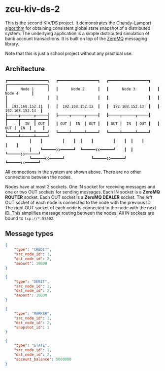 # zcu-kiv-ds-2

This is the second KIV/DS project. It demonstrates the
[Chandy–Lamport algorithm](https://en.wikipedia.org/wiki/Chandy%E2%80%93Lamport_algorithm)
for obtaining consistent global state snapshot of a distributed system. The underlying application is a simple distributed
simulation of bank account transactions. It is built on top of the [ZeroMQ](https://zeromq.org/) messaging library.

Note that this is just a school project without any practical use.

## Architecture

```
┏━━━━━━━━━━━━━━━━━━┓   ┏━━━━━━━━━━━━━━━━━━┓   ┏━━━━━━━━━━━━━━━━━━┓   ┏━━━━━━━━━━━━━━━━━━┓
┃      Node 1      ┃   ┃      Node 2      ┃   ┃      Node 3      ┃   ┃      Node 4      ┃
┃                  ┃   ┃                  ┃   ┃                  ┃   ┃                  ┃
┃  192.168.152.11  ┃   ┃  192.168.152.12  ┃   ┃  192.168.152.13  ┃   ┃  192.168.152.14  ┃
┣━━━━━┳━━━━━━┳━━━━━┫   ┣━━━━━┳━━━━━━┳━━━━━┫   ┣━━━━━┳━━━━━━┳━━━━━┫   ┣━━━━━┳━━━━━━┳━━━━━┫
┃     ┃  IN  ┃ OUT ┃   ┃ OUT ┃  IN  ┃ OUT ┃   ┃ OUT ┃  IN  ┃ OUT ┃   ┃ OUT ┃  IN  ┃     ┃
┗━━━━━┻━━━━━━┻━━━━━┛   ┗━━━━━┻━━━━━━┻━━━━━┛   ┗━━━━━┻━━━━━━┻━━━━━┛   ┗━━━━━┻━━━━━━┻━━━━━┛
           ┃    ┃         ┃    ┃  ┃    ┃         ┃    ┃  ┃    ┃         ┃    ┃
           ┃    ┗━━━━━━❯❯━━━━━━┛  ┗━━━━━━❮❮━━━━━━┛    ┃  ┃    ┗━━━━━━❯❯━━━━━━┛
           ┗━━━━━━❮❮━━━━━━┛            ┗━━━━━━❯❯━━━━━━┛  ┗━━━━━━❮❮━━━━━━┛
```

All connections in the system are shown above. There are no other connections between the nodes.

Nodes have at most 3 sockets. One IN socket for receiving messages and one or two OUT sockets for sending messages.
Each IN socket is a **ZeroMQ ROUTER** socket. Each OUT socket is a **ZeroMQ DEALER** socket.
The left OUT socket of each node is connected to the node with the previous ID.
The right OUT socket of each node is connected to the node with the next ID.
This simplifies message routing between the nodes.
All IN sockets are bound to `tcp://*:55502`.

## Message types

```json
{
	"type": "CREDIT",
	"src_node_id": 1,
	"dst_node_id": 2,
	"amount": 10000
}
```

```json
{
	"type": "DEBIT",
	"src_node_id": 1,
	"dst_node_id": 2,
	"amount": 10000
}
```

```json
{
	"type": "MARKER",
	"src_node_id": 1,
	"dst_node_id": 2,
	"snapshot_id": 1
}
```

```json
{
	"type": "STATE",
	"src_node_id": 1,
	"dst_node_id": 2,
	"account_balance": 5000000
}
```


